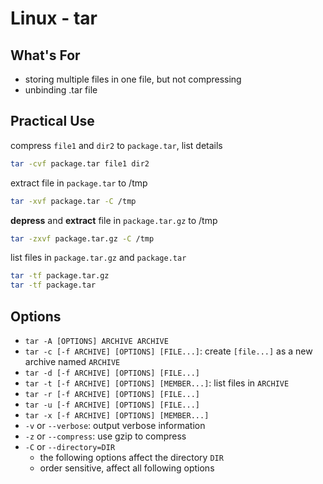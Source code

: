 # Linux - tar

## What's For

- storing multiple files in one file, but not compressing
- unbinding .tar file

## Practical Use

compress `file1` and `dir2` to `package.tar`, list details

```bash
tar -cvf package.tar file1 dir2
```

extract file in `package.tar` to /tmp

```bash
tar -xvf package.tar -C /tmp
```

**depress** and **extract** file in `package.tar.gz` to /tmp

```sh
tar -zxvf package.tar.gz -C /tmp
```

list files in `package.tar.gz` and `package.tar`

```sh
tar -tf package.tar.gz
tar -tf package.tar
```

## Options

- `tar -A [OPTIONS] ARCHIVE ARCHIVE`
- `tar -c [-f ARCHIVE] [OPTIONS] [FILE...]`: create `[file...]` as a new archive named `ARCHIVE`
- `tar -d [-f ARCHIVE] [OPTIONS] [FILE...]`
- `tar -t [-f ARCHIVE] [OPTIONS] [MEMBER...]`: list files in `ARCHIVE`
- `tar -r [-f ARCHIVE] [OPTIONS] [FILE...]`
- `tar -u [-f ARCHIVE] [OPTIONS] [FILE...]`
- `tar -x [-f ARCHIVE] [OPTIONS] [MEMBER...]`
- `-v` or `--verbose`: output verbose information
- `-z` or `--compress`: use gzip to compress
- `-C` or `--directory=DIR`
  - the following options affect the directory `DIR`
  - order sensitive, affect all following options
